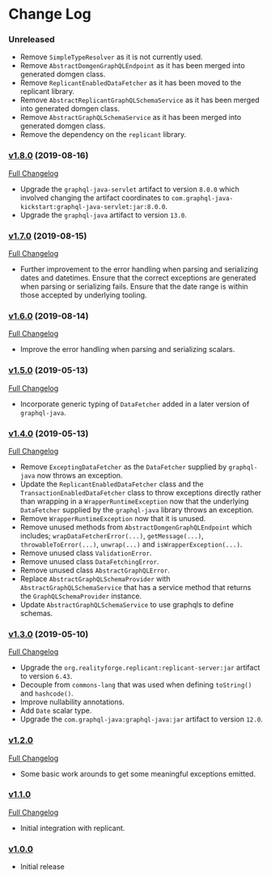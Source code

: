 # Change Log

### Unreleased

* Remove `SimpleTypeResolver` as it is not currently used.
* Remove `AbstractDomgenGraphQLEndpoint` as it has been merged into generated domgen class.
* Remove `ReplicantEnabledDataFetcher` as it has been moved to the replicant library.
* Remove `AbstractReplicantGraphQLSchemaService` as it has been merged into generated domgen class.
* Remove `AbstractGraphQLSchemaService` as it has been merged into generated domgen class.
* Remove the dependency on the `replicant` library.

### [v1.8.0](https://github.com/realityforge/graphql-domgen-support/tree/v1.8.0) (2019-08-16)
[Full Changelog](https://github.com/realityforge/graphql-domgen-support/compare/v1.7.0...v1.8.0)

* Upgrade the `graphql-java-servlet` artifact to version `8.0.0` which involved changing the artifact coordinates to `com.graphql-java-kickstart:graphql-java-servlet:jar:8.0.0`.
* Upgrade the `graphql-java` artifact to version `13.0`.

### [v1.7.0](https://github.com/realityforge/graphql-domgen-support/tree/v1.7.0) (2019-08-15)
[Full Changelog](https://github.com/realityforge/graphql-domgen-support/compare/v1.6.0...v1.7.0)

* Further improvement to the error handling when parsing and serializing dates and datetimes. Ensure that the correct exceptions are generated when parsing or serializing fails. Ensure that the date range is within those accepted by underlying tooling.

### [v1.6.0](https://github.com/realityforge/graphql-domgen-support/tree/v1.6.0) (2019-08-14)
[Full Changelog](https://github.com/realityforge/graphql-domgen-support/compare/v1.5.0...v1.6.0)

* Improve the error handling when parsing and serializing scalars.

### [v1.5.0](https://github.com/realityforge/graphql-domgen-support/tree/v1.5.0) (2019-05-13)
[Full Changelog](https://github.com/realityforge/graphql-domgen-support/compare/v1.4.0...v1.5.0)

* Incorporate generic typing of `DataFetcher` added in a later version of `graphql-java`.

### [v1.4.0](https://github.com/realityforge/graphql-domgen-support/tree/v1.4.0) (2019-05-13)
[Full Changelog](https://github.com/realityforge/graphql-domgen-support/compare/v1.3.0...v1.4.0)

* Remove `ExceptingDataFetcher` as the `DataFetcher` supplied by `graphql-java` now throws an exception.
* Update the `ReplicantEnabledDataFetcher` class and the `TransactionEnabledDataFetcher` class to throw
  exceptions directly rather than wrapping in a `WrapperRuntimeException` now that the underlying `DataFetcher`
  supplied by the `graphql-java` library throws an exception.
* Remove `WrapperRuntimeException` now that it is unused.
* Remove unused methods from `AbstractDomgenGraphQLEndpoint` which includes; `wrapDataFetcherError(...)`,
  `getMessage(...)`, `throwableToError(...)`, `unwrap(...)` and `isWrapperException(...)`.
* Remove unused class `ValidationError`.
* Remove unused class `DataFetchingError`.
* Remove unused class `AbstractGraphQLError`.
* Replace `AbstractGraphQLSchemaProvider` with `AbstractGraphQLSchemaService` that has a service method that
  returns the `GraphQLSchemaProvider` instance.
* Update `AbstractGraphQLSchemaService` to use graphqls to define schemas.

### [v1.3.0](https://github.com/realityforge/graphql-domgen-support/tree/v1.3.0) (2019-05-10)
[Full Changelog](https://github.com/realityforge/graphql-domgen-support/compare/v1.2.0...v1.3.0)

* Upgrade the `org.realityforge.replicant:replicant-server:jar` artifact to version `6.43`.
* Decouple from `commons-lang` that was used when defining `toString()` and `hashcode()`.
* Improve nullability annotations.
* Add `Date` scalar type.
* Upgrade the `com.graphql-java:graphql-java:jar` artifact to version `12.0`.

### [v1.2.0](https://github.com/replicant4j/replicant/tree/v1.2.0)
[Full Changelog](https://github.com/replicant4j/replicant/compare/v1.1.0...v1.2.0)

* Some basic work arounds to get some meaningful exceptions emitted.

### [v1.1.0](https://github.com/replicant4j/replicant/tree/v1.1.0)
[Full Changelog](https://github.com/replicant4j/replicant/compare/v1.0.0...v1.1.0)

* Initial integration with replicant.

### [v1.0.0](https://github.com/replicant4j/replicant/tree/v1.0.0)

* Initial release
